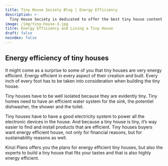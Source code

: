 ```yaml
---
title: Tiny House Society Blog | Energy Efficiency
description: >-
  Tiny House Society is dedicated to offer the best tiny house content on any topic. We hold energy efficiency as a core value.
image: /img/tiny-house-3.jpg
titre: Energy Efficiency and Living a Tiny House
draft: false
noindex: false
---
```

## Energy efficiency of tiny houses

<!-- split -->
It might come as a surprise to some of you that tiny houses are very energy efficient. Energy efficient in every aspect of their creation and built. Every inch of every foot has to be taken into consideration when building the tiny house. 

Tiny houses have to be well isolated because they are evidently tiny. Tiny homes need to have an efficient water system for the sink, the potentiel dishwasher, the shower and the toilet. 

<!-- split -->
Tiny houses have to have a good electricity system to power all the electronic devices in the house. And because a tiny house is tiny, it’s way easier to find and install products that are efficient. Tiny houses buyers want energy efficient house, not only for financial reasons, but for sustainability reasons as well. 

Kinzi Plans offers you the plans for energy efficient tiny houses, but also the experts to build a tiny house that fits your tastes and that is also highly energy efficient. 


